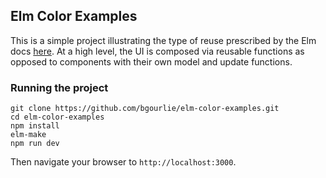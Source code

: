 ## Elm Color Examples

This is a simple project illustrating the type of reuse prescribed by
the Elm docs [here](http://guide.elm-lang.org/reuse/).  At a high level,
the UI is composed via reusable functions as opposed to components with
their own model and update functions.

### Running the project

    git clone https://github.com/bgourlie/elm-color-examples.git
    cd elm-color-examples
    npm install
    elm-make
    npm run dev
    
Then navigate your browser to `http://localhost:3000`.
